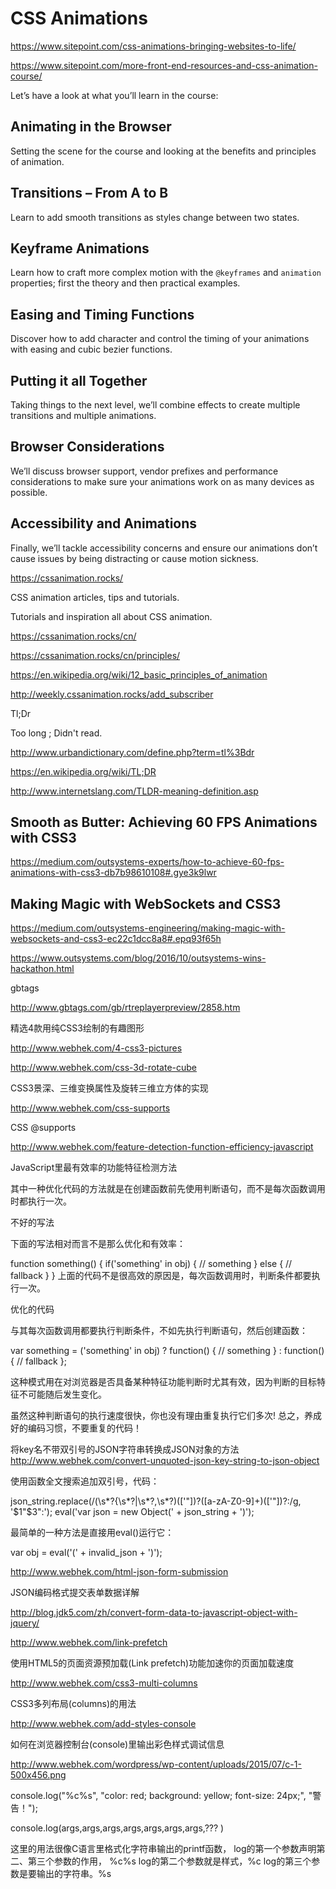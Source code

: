 # CSS Animations  



https://www.sitepoint.com/css-animations-bringing-websites-to-life/



https://www.sitepoint.com/more-front-end-resources-and-css-animation-course/




Let’s have a look at what you’ll learn in the course:


## Animating in the Browser

Setting the scene for the course and looking at the benefits and principles of animation.

## Transitions – From A to B

Learn to add smooth transitions as styles change between two states.

## Keyframe Animations

Learn how to craft more complex motion with the `@keyframes` and `animation` properties; first the theory and then practical examples.

## Easing and Timing Functions

Discover how to add character and control the timing of your animations with easing and cubic bezier functions.

## Putting it all Together

Taking things to the next level, we’ll combine effects to create multiple transitions and multiple animations.

## Browser Considerations

We’ll discuss browser support, vendor prefixes and performance considerations to make sure your animations work on as many devices as possible.

## Accessibility and Animations

Finally, we’ll tackle accessibility concerns and ensure our animations don’t cause issues by being distracting or cause motion sickness.



https://cssanimation.rocks/


CSS animation articles, tips and tutorials. 

Tutorials and inspiration all about CSS animation.



https://cssanimation.rocks/cn/

https://cssanimation.rocks/cn/principles/

https://en.wikipedia.org/wiki/12_basic_principles_of_animation

http://weekly.cssanimation.rocks/add_subscriber






Tl;Dr

Too long ; Didn't read. 


http://www.urbandictionary.com/define.php?term=tl%3Bdr

https://en.wikipedia.org/wiki/TL;DR

http://www.internetslang.com/TLDR-meaning-definition.asp








## Smooth as Butter: Achieving 60 FPS Animations with CSS3

https://medium.com/outsystems-experts/how-to-achieve-60-fps-animations-with-css3-db7b98610108#.gye3k9lwr


## Making Magic with WebSockets and CSS3

https://medium.com/outsystems-engineering/making-magic-with-websockets-and-css3-ec22c1dcc8a8#.epq93f65h

https://www.outsystems.com/blog/2016/10/outsystems-wins-hackathon.html







gbtags

http://www.gbtags.com/gb/rtreplayerpreview/2858.htm













精选4款用纯CSS3绘制的有趣图形


http://www.webhek.com/4-css3-pictures


http://www.webhek.com/css-3d-rotate-cube


CSS3景深、三维变换属性及旋转三维立方体的实现




http://www.webhek.com/css-supports


CSS @supports


http://www.webhek.com/feature-detection-function-efficiency-javascript

JavaScript里最有效率的功能特征检测方法

其中一种优化代码的方法就是在创建函数前先使用判断语句，而不是每次函数调用时都执行一次。




不好的写法

下面的写法相对而言不是那么优化和有效率：

function something() {
    if('something' in obj) {
        // something
    }
    else {
        // fallback
    }
}
上面的代码不是很高效的原因是，每次函数调用时，判断条件都要执行一次。





优化的代码

与其每次函数调用都要执行判断条件，不如先执行判断语句，然后创建函数：

var something = ('something' in obj) ? function() {
    // something
} : function() {
    // fallback
};



这种模式用在对浏览器是否具备某种特征功能判断时尤其有效，因为判断的目标特征不可能随后发生变化。

虽然这种判断语句的执行速度很快，你也没有理由重复执行它们多次!
总之，养成好的编码习惯，不要重复的代码！






将key名不带双引号的JSON字符串转换成JSON对象的方法
http://www.webhek.com/convert-unquoted-json-key-string-to-json-object


使用函数全文搜索追加双引号，代码：

json_string.replace(/(\s*?{\s*?|\s*?,\s*?)(['"])?([a-zA-Z0-9]+)(['"])?:/g, '$1"$3":');
eval('var json = new Object(' + json_string + ')');


最简单的一种方法是直接用eval()运行它：

var obj = eval('(' + invalid_json + ')');


http://www.webhek.com/html-json-form-submission


JSON编码格式提交表单数据详解


http://blog.jdk5.com/zh/convert-form-data-to-javascript-object-with-jquery/


http://www.webhek.com/link-prefetch



使用HTML5的页面资源预加载(Link prefetch)功能加速你的页面加载速度




http://www.webhek.com/css3-multi-columns

CSS3多列布局(columns)的用法


http://www.webhek.com/add-styles-console

如何在浏览器控制台(console)里输出彩色样式调试信息

http://www.webhek.com/wordpress/wp-content/uploads/2015/07/c-1-500x456.png



console.log("%c%s", "color: red; background: yellow; font-size: 24px;", "警告！");

console.log(args,args,args,args,args,args,args,??? )



这里的用法很像C语言里格式化字符串输出的printf函数，
log的第一个参数声明第二、第三个参数的作用， %c%s
log的第二个参数就是样式，%c
log的第三个参数是要输出的字符串。%s







































